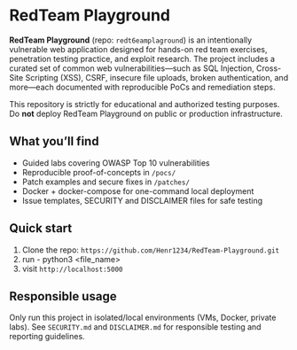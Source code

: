 # RedTeam Playground

**RedTeam Playground** (repo: `redt6eamplaground`) is an intentionally vulnerable web application designed for hands-on red team exercises, penetration testing practice, and exploit research. The project includes a curated set of common web vulnerabilities—such as SQL Injection, Cross-Site Scripting (XSS), CSRF, insecure file uploads, broken authentication, and more—each documented with reproducible PoCs and remediation steps.

This repository is strictly for educational and authorized testing purposes. Do **not** deploy RedTeam Playground on public or production infrastructure.

## What you’ll find
- Guided labs covering OWASP Top 10 vulnerabilities
- Reproducible proof-of-concepts in `/pocs/`
- Patch examples and secure fixes in `/patches/`
- Docker + docker-compose for one-command local deployment
- Issue templates, SECURITY and DISCLAIMER files for safe testing

## Quick start
1. Clone the repo: `https://github.com/Henr1234/RedTeam-Playground.git`
2. run - python3 <file_name>
3. visit `http://localhost:5000` 

## Responsible usage
Only run this project in isolated/local environments (VMs, Docker, private labs). See `SECURITY.md` and `DISCLAIMER.md` for responsible testing and reporting guidelines.
